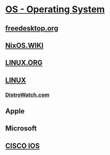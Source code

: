 # [OS - Operating System](https://en.wikipedia.org/wiki/Operating_system)

## [freedesktop.org](https://www.freedesktop.org/wiki/)

## [NixOS.WIKI](https://nixos.wiki/)

## [LINUX.ORG](https://www.linux.org/)

## [LINUX](https://en.wikipedia.org/wiki/Linux)

### [DistroWatch.com](https://distrowatch.com/)

## Apple

## Microsoft

## [CISCO IOS](https://www.cisco.com/c/en/us/products/ios-nx-os-software/ios-technologies/index.html)
